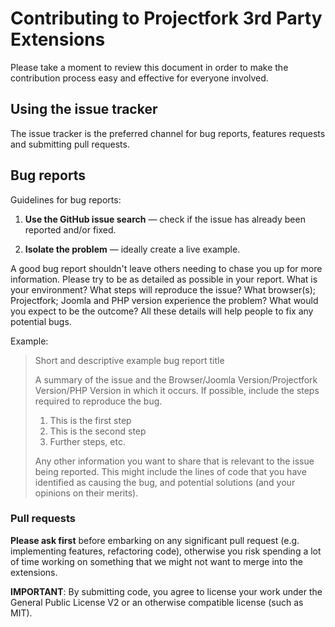 # Contributing to Projectfork 3rd Party Extensions

Please take a moment to review this document in order to make the contribution
process easy and effective for everyone involved.


## Using the issue tracker

The issue tracker is the preferred channel for bug reports, features requests and submitting pull
requests.


## Bug reports

Guidelines for bug reports:

1. **Use the GitHub issue search** &mdash; check if the issue has already been
   reported and/or fixed.

2. **Isolate the problem** &mdash; ideally create a live example.

A good bug report shouldn't leave others needing to chase you up for more
information. Please try to be as detailed as possible in your report. What is
your environment? What steps will reproduce the issue? What browser(s); Projectfork; Joomla and PHP version
experience the problem? What would you expect to be the outcome? All these
details will help people to fix any potential bugs.

Example:

> Short and descriptive example bug report title
>
> A summary of the issue and the Browser/Joomla Version/Projectfork Version/PHP Version in which it occurs. If
> possible, include the steps required to reproduce the bug.
>
> 1. This is the first step
> 2. This is the second step
> 3. Further steps, etc.
>
>
> Any other information you want to share that is relevant to the issue being
> reported. This might include the lines of code that you have identified as
> causing the bug, and potential solutions (and your opinions on their
> merits).


### Pull requests

**Please ask first** before embarking on any significant pull request (e.g.
implementing features, refactoring code), otherwise you risk spending a lot of time working on something that we might not want to merge into the extensions.


**IMPORTANT**: By submitting code, you agree to license your work under the General Public License V2 or an otherwise compatible license (such as MIT).
